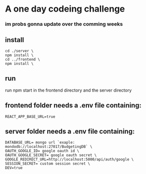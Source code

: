 # A one day codeing challenge
### im probs gonna update over the comming weeks

## install
```
cd ./server \
npm install \
cd ../frontend \
npm install \
```

## run
run npm start in the frontend directory and the server directory

## frontend folder needs a .env file containing:
```REACT_APP_BASE_URL=true```
## server folder needs a .env file containing:
```
DATABASE_URL= mongo url `exaple: mondodb://localhost:27017/BudgetingDB` \
OAUTH_GOOGLE_ID= google oauth id \
OAUTH_GOOGLE_SECRET= google oauth secret \
GOOGLE_REDIRECT_URL=http://localhost:5000/api/auth/google \
SESSION_SECRET= custom session secret \
DEV=true
```
